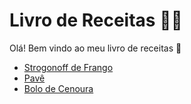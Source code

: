 # Livro de Receitas :man_cook:

Olá! Bem vindo ao meu livro de receitas :wave:

- [Strogonoff de Frango](https://github.com/lucasvurquiza/livro-receitas/blob/master/receitas/strogonoff.md)
- [Pavê](https://github.com/lucasvurquiza/livro-receitas/blob/master/receitas/pave.md)
- [Bolo de Cenoura](https://github.com/lucasvurquiza/livro-receitas/blob/master/receitas/bolo-de-cenoura.md)